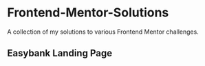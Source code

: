 # Frontend-Mentor-Solutions
A collection of my solutions to various Frontend Mentor challenges.

## Easybank Landing Page
